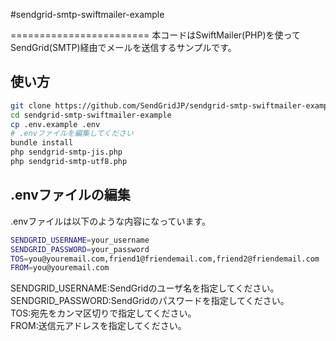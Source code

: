 #sendgrid-smtp-swiftmailer-example

========================
 本コードはSwiftMailer(PHP)を使ってSendGrid(SMTP)経由でメールを送信するサンプルです。

## 使い方

```bash
git clone https://github.com/SendGridJP/sendgrid-smtp-swiftmailer-example.git
cd sendgrid-smtp-swiftmailer-example
cp .env.example .env
# .envファイルを編集してください
bundle install
php sendgrid-smtp-jis.php
php sendgrid-smtp-utf8.php
```

## .envファイルの編集
.envファイルは以下のような内容になっています。

```bash
SENDGRID_USERNAME=your_username
SENDGRID_PASSWORD=your_password
TOS=you@youremail.com,friend1@friendemail.com,friend2@friendemail.com
FROM=you@youremail.com
```
SENDGRID_USERNAME:SendGridのユーザ名を指定してください。  
SENDGRID_PASSWORD:SendGridのパスワードを指定してください。  
TOS:宛先をカンマ区切りで指定してください。  
FROM:送信元アドレスを指定してください。  
